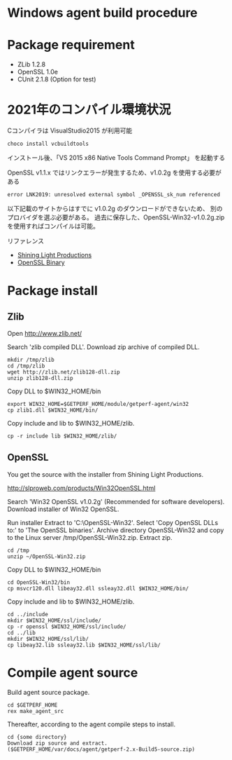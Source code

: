 Windows agent build procedure
=======================

Package requirement
===================

* ZLib 1.2.8
* OpenSSL 1.0e
* CUnit 2.1.8 (Option for test)

2021年のコンパイル環境状況
==========================

Cコンパイラは VisualStudio2015 が利用可能

	choco install vcbuildtools


インストール後、「VS 2015 x86 Native Tools Command Prompt」 を起動する

OpenSSL v1.1.x ではリンクエラーが発生するため、v1.0.2g を使用する必要がある

	error LNK2019: unresolved external symbol _OPENSSL_sk_num referenced 

以下記載のサイトからはすでに v1.0.2g のダウンロードができないため、
別のプロバイダを選ぶ必要がある。
過去に保存した、OpenSSL-Win32-v1.0.2g.zip を使用すればコンパイルは可能。

リファレンス

* [Shining Light Productions](http://slproweb.com/products/Win32OpenSSL.html)
* [OpenSSL Binary](https://wiki.openssl.org/index.php/Binaries)

Package install
===============

Zlib
----

Open http://www.zlib.net/

Search 'zlib compiled DLL'. Download zip archive of compiled DLL.

	mkdir /tmp/zlib
	cd /tmp/zlib
	wget http://zlib.net/zlib128-dll.zip
	unzip zlib128-dll.zip

Copy DLL to $WIN32_HOME/bin

	export WIN32_HOME=$GETPERF_HOME/module/getperf-agent/win32
	cp zlib1.dll $WIN32_HOME/bin/

Copy include and lib to $WIN32_HOME/zlib.

	cp -r include lib $WIN32_HOME/zlib/

OpenSSL
-------

You get the source with the installer from Shining Light Productions.

http://slproweb.com/products/Win32OpenSSL.html

Search 'Win32 OpenSSL v1.0.2g' (Recommended for software developers).
Download installer of Win32 OpenSSL.

Run installer Extract to 'C:\OpenSSL-Win32'.
Select 'Copy OpenSSL DLLs to:' to 'The OpenSSL binaries'.
Archive directory OpenSSL-Win32 and copy to the Linux server /tmp/OpenSSL-Win32.zip.
Extract zip.

	cd /tmp
	unzip ~/OpenSSL-Win32.zip

Copy DLL to $WIN32_HOME/bin

	cd OpenSSL-Win32/bin
	cp msvcr120.dll libeay32.dll ssleay32.dll $WIN32_HOME/bin/

Copy include and lib to $WIN32_HOME/zlib.

	cd ../include
	mkdir $WIN32_HOME/ssl/include/
	cp -r openssl $WIN32_HOME/ssl/include/
	cd ../lib
	mkdir $WIN32_HOME/ssl/lib/
	cp libeay32.lib ssleay32.lib $WIN32_HOME/ssl/lib/

Compile agent source
====================

Build agent source package.

	cd $GETPERF_HOME
	rex make_agent_src

Thereafter, according to the agent compile steps to install.

	cd {some directory}
	Download zip source and extract.
	($GETPERF_HOME/var/docs/agent/getperf-2.x-Build5-source.zip)

